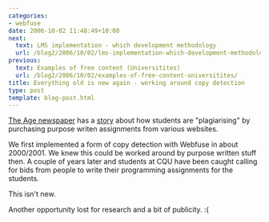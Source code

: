 ```yaml
---
categories:
- webfuse
date: 2006-10-02 11:48:49+10:00
next:
  text: LMS implementation - which development methodology
  url: /blog2/2006/10/02/lms-implementation-which-development-methodology/
previous:
  text: Examples of free content (Universitites)
  url: /blog2/2006/10/02/examples-of-free-content-universitites/
title: Everything old is new again - working around copy detection
type: post
template: blog-post.html
---
```

[The Age newspaper](http://www.theage.com.au/) has a [story](http://www.theage.com.au/news/national/web-offers-cheats-tailormade-assignments/2006/09/29/1159337339350.html) about how students are "plagiarising" by purchasing purpose writen assignments from various websites.

We first implemented a form of copy detection with Webfuse in about 2000/2001. We knew this could be worked around by purpose written stuff then. A couple of years later and students at CQU have been caught calling for bids from people to write their programming assignments for the students.

This isn't new.

Another opportunity lost for research and a bit of publicity. :(